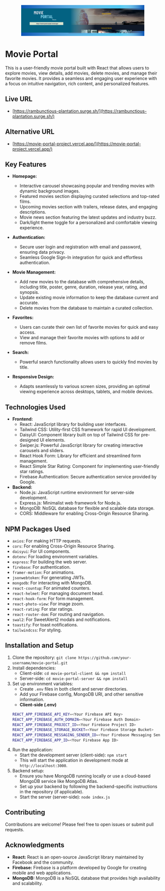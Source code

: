 <div align="center">
  <img height="100" src="https://raw.githubusercontent.com/SantanuBanik-Phy/movie-portal-project/refs/heads/main/src/assets/movie-portal.png"  />
</div>

# Movie Portal

This is a user-friendly movie portal built with React that allows users to explore movies, view details, add movies, delete movies, and manage their favorite movies. It provides a seamless and engaging user experience with a focus on intuitive navigation, rich content, and personalized features.

## Live URL

*   [https://rambunctious-plantation.surge.sh/](https://rambunctious-plantation.surge.sh/)

## Alternative URL

*   [https://movie-portal-project.vercel.app/](https://movie-portal-project.vercel.app/)

## Key Features

*   **Homepage:**
    *   Interactive carousel showcasing popular and trending movies with dynamic background images.
    *   Featured movies section displaying curated selections and top-rated films.
    *   Upcoming movies section with trailers, release dates, and engaging descriptions.
    *   Movie news section featuring the latest updates and industry buzz.
    *   Dark/light theme toggle for a personalized and comfortable viewing experience.

*   **Authentication:**
    *   Secure user login and registration with email and password, ensuring data privacy.
    *   Seamless Google Sign-In integration for quick and effortless authentication.

*   **Movie Management:**
    *   Add new movies to the database with comprehensive details, including title, poster, genre, duration, release year, rating, and synopsis.
    *   Update existing movie information to keep the database current and accurate.
    *   Delete movies from the database to maintain a curated collection.

*   **Favorites:**
    *   Users can curate their own list of favorite movies for quick and easy access.
    *   View and manage their favorite movies with options to add or remove films.

*   **Search:**
    *   Powerful search functionality allows users to quickly find movies by title.

*   **Responsive Design:**
    *   Adapts seamlessly to various screen sizes, providing an optimal viewing experience across desktops, tablets, and mobile devices.

## Technologies Used

*   **Frontend:**
    *   React: JavaScript library for building user interfaces.
    *   Tailwind CSS: Utility-first CSS framework for rapid UI development.
    *   DaisyUI: Component library built on top of Tailwind CSS for pre-designed UI elements.
    *   Swiper.js: Powerful JavaScript library for creating interactive carousels and sliders.
    *   React Hook Form:  Library for efficient and streamlined form management.
    *   React Simple Star Rating: Component for implementing user-friendly star ratings.
    *   Firebase Authentication: Secure authentication service provided by Google.
*   **Backend:**
    *   Node.js: JavaScript runtime environment for server-side development.
    *   Express.js: Minimalist web framework for Node.js.
    *   MongoDB: NoSQL database for flexible and scalable data storage.
    *   CORS: Middleware for enabling Cross-Origin Resource Sharing.

## NPM Packages Used

*   `axios`: For making HTTP requests.
*   `cors`: For enabling Cross-Origin Resource Sharing.
*   `daisyui`: For UI components.
*   `dotenv`: For loading environment variables.
*   `express`: For building the web server.
*   `firebase`: For authentication.
*   `framer-motion`: For animations.
*   `jsonwebtoken`: For generating JWTs.
*   `mongodb`: For interacting with MongoDB.
*   `react-countup`: For animated counters.
*   `react-helmet`: For managing document head.
*   `react-hook-form`: For form management.
*   `react-photo-view`: For image zoom.
*   `react-rating`: For star ratings.
*   `react-router-dom`: For routing and navigation.
*   `swal2`: For SweetAlert2 modals and notifications.
*   `toastify`: For toast notifications.
*   `tailwindcss`: For styling.

## Installation and Setup

1.  Clone the repository: `git clone https://github.com/your-username/movie-portal.git`
2.  Install dependencies:
    *  Client-side: `cd movie-portal-client && npm install`
    *  Server-side: `cd movie-portal-server && npm install`
3.  Set up environment variables:
    *  Create `.env` files in both client and server directories.
    *  Add your Firebase config, MongoDB URI, and other sensitive information.
    *  **Client-side (.env)**
    ```bash
    REACT_APP_FIREBASE_API_KEY=<Your Firebase API Key>
    REACT_APP_FIREBASE_AUTH_DOMAIN=<Your Firebase Auth Domain>
    REACT_APP_FIREBASE_PROJECT_ID=<Your Firebase Project ID>
    REACT_APP_FIREBASE_STORAGE_BUCKET=<Your Firebase Storage Bucket>
    REACT_APP_FIREBASE_MESSAGING_SENDER_ID=<Your Firebase Messaging Sender ID>
    REACT_APP_FIREBASE_APP_ID=<Your Firebase App ID>
    ```
4.  Run the application:
    *  Start the development server (client-side): `npm start`
    *  This will start the application in development mode at `http://localhost:3000`.
5.  Backend setup:
    *  Ensure you have MongoDB running locally or use a cloud-based MongoDB service like MongoDB Atlas.
    *  Set up your backend by following the backend-specific instructions in the repository (if applicable).
    *  Start the server (server-side): `node index.js`

## Contributing

Contributions are welcome! Please feel free to open issues or submit pull requests.



## Acknowledgments

*   **React:** React is an open-source JavaScript library maintained by Facebook and the community.
*   **Firebase:** Firebase is a platform developed by Google for creating mobile and web applications.
*   **MongoDB:** MongoDB is a NoSQL database that provides high availability and scalability.